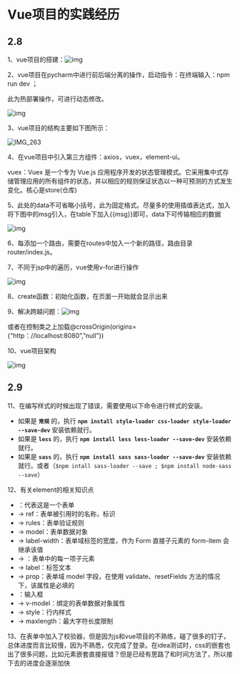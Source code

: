 # Vue项目的实践经历

##  2.8

1、vue项目的搭建：![img](file:///C:/Users/lenovo/AppData/Local/Temp/msohtmlclip1/01/clip_image002.png)

2、vue项目在pycharm中进行前后端分离的操作，启动指令：在终端输入：npm run dev ；

此为热部署操作，可进行动态修改。

![img](file:///C:/Users/lenovo/AppData/Local/Temp/msohtmlclip1/01/clip_image004.jpg)

3、vue项目的结构主要如下图所示：

![IMG_263](file:///C:/Users/lenovo/AppData/Local/Temp/msohtmlclip1/01/clip_image006.jpg)

4、在vue项目中引入第三方组件：axios，vuex，element-ui。

vuex：Vuex 是一个专为 Vue.js 应用程序开发的状态管理模式。它采用集中式存储管理应用的所有组件的状态，并以相应的规则保证状态以一种可预测的方式发生变化。核心是store(仓库)

5、此处的data不可省略小括号，此为固定格式。尽量多的使用插值表达式，加入将下图中的msg引入，在table下加入{{msg}}即可，data下可传输相应的数据

![img](file:///C:/Users/lenovo/AppData/Local/Temp/msohtmlclip1/01/clip_image008.jpg)

6、每添加一个路由，需要在routes中加入一个新的路径，路由目录router/index.js。

7、不同于jsp中的遍历，vue使用v-for进行操作

![img](file:///C:/Users/lenovo/AppData/Local/Temp/msohtmlclip1/01/clip_image010.jpg)

8、create函数：初始化函数，在页面一开始就会显示出来

9、解决跨越问题：![img](file:///C:/Users/lenovo/AppData/Local/Temp/msohtmlclip1/01/clip_image012.jpg)

或者在控制类之上加载@crossOrigin(origins={“http：//localhost:8080”,”null”})

10、vue项目架构

![img](file:///C:/Users/lenovo/AppData/Local/Temp/msohtmlclip1/01/clip_image014.jpg)

## 2.9

11、在编写样式的时候出现了错误，需要使用以下命令进行样式的安装。

- 如果是 **`常规`** 的，执行 **`npm install style-loader css-loader style-loader --save-dev`** 安装依赖就行。
- 如果是 **`less`** 的，执行 **`npm install less less-loader --save-dev`** 安装依赖就行。
- 如果是 **`sass`** 的，执行 **`npm install sass sass-loader --save-dev`** 安装依赖就行。或者（`$npm intall sass-loader --save ; $npm install node-sass --save`）

12、有关element的相关知识点

- <el-form>：代表这是一个表单
- <el-form> -> ref：表单被引用时的名称，标识
- <el-form> -> rules：表单验证规则
- <el-form> -> model：表单数据对象
- <el-form> -> label-width：表单域标签的宽度，作为 Form 直接子元素的 form-item 会继承该值
- <el-form> -> <el-form-item>：表单中的每一项子元素
- <el-form-item> -> label：标签文本
- <el-form-item> -> prop：表单域 model 字段，在使用 validate、resetFields 方法的情况下，该属性是必填的
- <el-input>：输入框
- <el-input> -> v-model：绑定的表单数据对象属性
- <el-input> -> style：行内样式
- <el-input> -> maxlength：最大字符长度限制

13、在表单中加入了校验器，但是因为js和vue项目的不熟练，碰了很多的钉子，总体进度而言比较慢，因为不熟悉，仅完成了登录。在idea测试时，css的嵌套也出了很多问题，比如元素嵌套直接报错？但是已经有思路了和时间方法了，所以接下去的进度会逐渐加快




